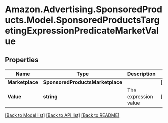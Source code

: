 # Amazon.Advertising.SponsoredProducts.Model.SponsoredProductsTargetingExpressionPredicateMarketValue

## Properties

Name | Type | Description | Notes
------------ | ------------- | ------------- | -------------
**Marketplace** | **SponsoredProductsMarketplace** |  | [optional] 
**Value** | **string** | The expression value | [optional] 

[[Back to Model list]](../README.md#documentation-for-models) [[Back to API list]](../README.md#documentation-for-api-endpoints) [[Back to README]](../README.md)


